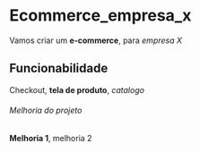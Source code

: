 # Ecommerce_empresa_x

Vamos criar um **e-commerce**, para *empresa X*


## Funcionabilidade

Checkout, **tela de produto**, _catalogo_


###### Melhoria do projeto

__Melhoria 1__, melhoria 2


